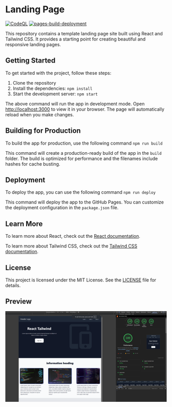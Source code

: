# Landing Page

[![CodeQL](https://github.com/milliorn/Landing-Page/actions/workflows/github-code-scanning/codeql/badge.svg)](https://github.com/milliorn/Landing-Page/actions/workflows/github-code-scanning/codeql)
[![pages-build-deployment](https://github.com/milliorn/Landing-Page/actions/workflows/pages/pages-build-deployment/badge.svg)](https://github.com/milliorn/Landing-Page/actions/workflows/pages/pages-build-deployment)

This repository contains a template landing page site built using React and Tailwind CSS. It provides a starting point for creating beautiful and responsive landing pages.

## Getting Started

To get started with the project, follow these steps:

1. Clone the repository
2. Install the dependencies: `npm install`
3. Start the development server: `npm start`

The above command will run the app in development mode. Open [http://localhost:3000](http://localhost:3000) to view it in your browser. The page will automatically reload when you make changes.

## Building for Production

To build the app for production, use the following command `npm run build`

This command will create a production-ready build of the app in the `build` folder. The build is optimized for performance and the filenames include hashes for cache busting.

## Deployment

To deploy the app, you can use the following command `npm run deploy`

This command will deploy the app to the GitHub Pages. You can customize the deployment configuration in the `package.json` file.

## Learn More

To learn more about React, check out the [React documentation](https://reactjs.org/).

To learn more about Tailwind CSS, check out the [Tailwind CSS documentation](https://tailwindcss.com/).

## License

This project is licensed under the MIT License. See the [LICENSE](LICENSE) file for details.

## Preview

![Landing Page](public/lighthouse.png)
